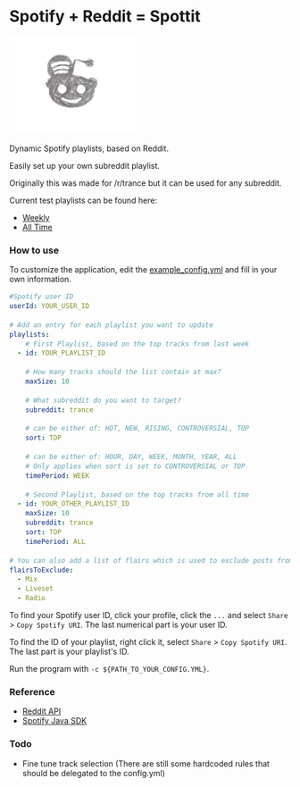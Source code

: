 # Spotify + Reddit = Spottit
![Spottit Logo](/spottit-logo-drawn-cropped.png?raw=true "Spottit Logo")

Dynamic Spotify playlists, based on Reddit.
  
Easily set up your own subreddit playlist. 

Originally this was made for /r/trance but it can be used for any subreddit. 

Current test playlists can be found here: 
* [Weekly](https://open.spotify.com/user/113258637/playlist/7eoppWh6XjOIIp10DKpSAs)
* [All Time](https://open.spotify.com/user/113258637/playlist/6cQk28LM0k3ogiCNEH0d9e?si=zFxqpxt6T2C9NhWFTwbDfw)


### How to use
To customize the application, edit the 
[example_config.yml](https://github.com/AndreasVolkmann/spotify-reddit/blob/master/example_config.yml)
 and fill in your own information.

```yaml
#Spotify user ID
userId: YOUR_USER_ID

# Add an entry for each playlist you want to update
playlists:
    # First Playlist, based on the top tracks from last week
  - id: YOUR_PLAYLIST_ID

    # How many tracks should the list contain at max?
    maxSize: 10

    # What subreddit do you want to target?
    subreddit: trance

    # can be either of: HOT, NEW, RISING, CONTROVERSIAL, TOP
    sort: TOP

    # can be either of: HOUR, DAY, WEEK, MONTH, YEAR, ALL
    # Only applies when sort is set to CONTROVERSIAL or TOP
    timePeriod: WEEK

    # Second Playlist, based on the top tracks from all time
  - id: YOUR_OTHER_PLAYLIST_ID
    maxSize: 10
    subreddit: trance
    sort: TOP
    timePeriod: ALL
    
# You can also add a list of flairs which is used to exclude posts from Reddit
flairsToExclude:
  - Mix
  - Liveset
  - Radio
```

To find your Spotify user ID, click your profile, click the `...` and select `Share` > `Copy Spotify URI`.
The last numerical part is your user ID.

To find the ID of your playlist, right click it, select `Share` > `Copy Spotify URI`.
The last part is your playlist's ID.

Run the program with `-c ${PATH_TO_YOUR_CONFIG.YML}`.


### Reference
* [Reddit API](https://www.reddit.com/dev/api/)
* [Spotify Java SDK](https://github.com/thelinmichael/spotify-web-api-java)


### Todo
* Fine tune track selection (There are still some hardcoded rules that should be delegated to the config.yml)
